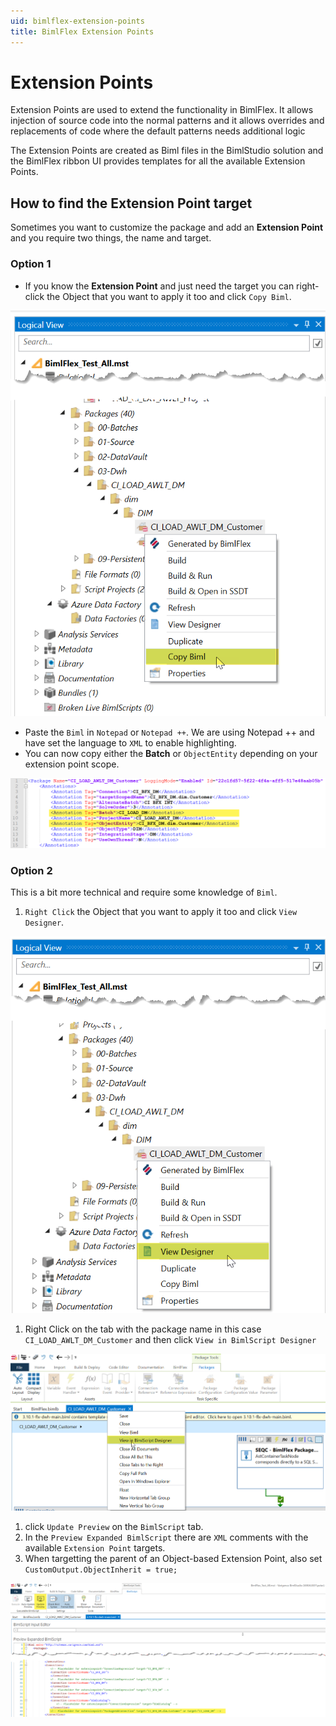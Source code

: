 ```yaml
---
uid: bimlflex-extension-points
title: BimlFlex Extension Points
---
```

# Extension Points

Extension Points are used to extend the functionality in BimlFlex. It allows injection of source code into the normal patterns and it allows overrides and replacements of code where the default patterns needs additional logic

The Extension Points are created as Biml files in the BimlStudio solution and the BimlFlex ribbon UI provides templates for all the available Extension Points.

## How to find the Extension Point target

Sometimes you want to customize the package and add an **Extension Point** and you require two things, the name and target.

### Option 1

* If you know the **Extension Point** and just need the target you can right-click the Object that you want to apply it too and click `Copy Biml`.

![Copy Biml -center -40%](../user-guide/images/right-click-copy-biml.png "Copy Biml")

* Paste the `Biml` in `Notepad` or `Notepad ++`. We are using Notepad ++ and have set the language to `XML` to enable highlighting.
* You can now copy either the **Batch** or `ObjectEntity` depending on your extension point scope.

![BimlFlex Target -center -100%](../user-guide/images/bimlflex-package-annotations.png "BimlFlex Target")

### Option 2

This is a bit more technical and require some knowledge of `Biml`.

1. `Right Click` the Object that you want to apply it too and click `View Designer`.

![View Designer -center -40%](../user-guide/images/right-click-view-designer.png "View Designer")

1. Right Click on the tab with the package name in this case `CI_LOAD_AWLT_DM_Customer` and then click `View in BimlScript Designer`

![View BimlScript Designer -center -100%](../user-guide/images/right-click-view-bimlscript-designer.png "View BimlScript Designer")

1. click `Update Preview` on the `BimlScript` tab.
1. In the `Preview Expanded BimlScript` there are `XML` comments with the available `Extension Point` targets.
1. When targetting the parent of an Object-based Extension Point, also set `CustomOutput.ObjectInherit = true;`

![Update Preview -center -100%](../user-guide/images/update-preview-extensionpoint-target.png "Update Preview")
